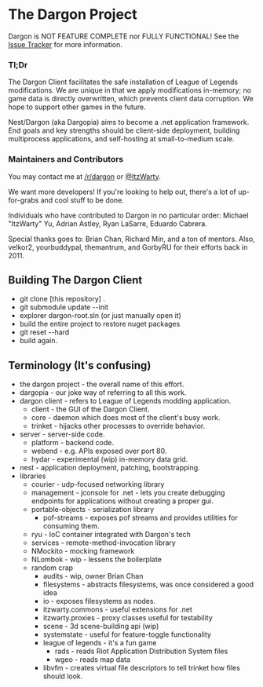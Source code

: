 # The Dargon Project
Dargon is NOT FEATURE COMPLETE nor FULLY FUNCTIONAL! See the [Issue Tracker](https://github.com/the-dargon-project/the-dargon-project/issues) for more information.

### Tl;Dr
The Dargon Client facilitates the safe installation of League of Legends modifications. We are unique in that we apply modifications in-memory; no game data is directly overwritten, which prevents client data corruption. We hope to support other games in the future.

Nest/Dargon (aka Dargopia) aims to become a .net application framework. End goals and key strengths should be client-side deployment, building multiprocess applications, and self-hosting at small-to-medium scale.

### Maintainers and Contributors
You may contact me at [/r/dargon](//reddit.com/r/dargon) or [@ItzWarty](//twitter.com/ItzWarty).

We want more developers! If you're looking to help out, there's a lot of up-for-grabs and cool stuff to be done.

Individuals who have contributed to Dargon in no particular order: Michael "ItzWarty" Yu, Adrian Astley, Ryan LaSarre, Eduardo Cabrera.

Special thanks goes to: Brian Chan, Richard Min, and a ton of mentors. Also, velkor2, yourbuddypal, themantrum, and GorbyRU for their efforts back in 2011.

## Building The Dargon Client
* git clone [this repository] .
* git submodule update --init
* explorer dargon-root.sln (or just manually open it)
* build the entire project to restore nuget packages
* git reset --hard
* build again.

## Terminology (It's confusing)
* the dargon project - the overall name of this effort.  
* dargopia - our joke way of referring to all this work.
* dargon client - refers to League of Legends modding application.
    * client - the GUI of the Dargon Client.
    * core - daemon which does most of the client's busy work.
    * trinket - hijacks other processes to override behavior.
* server - server-side code.
    * platform - backend code.
    * webend - e.g. APIs exposed over port 80.
    * hydar - experimental (wip) in-memory data grid.
* nest - application deployment, patching, bootstrapping.
* libraries
    * courier - udp-focused networking library
    * management - jconsole for .net - lets you create debugging endpoints for applications without creating a proper gui.
    * portable-objects - serialization library
        * pof-streams - exposes pof streams and provides utilities for consuming them.
    * ryu - IoC container integrated with Dargon's tech
    * services - remote-method-invocation library
    * NMockito - mocking framework
    * NLombok - wip - lessens the boilerplate
    * random crap
        * audits - wip, owner Brian Chan
        * filesystems - abstracts filesystems, was once considered a good idea
        * io - exposes filesystems as nodes.
        * itzwarty.commons - useful extensions for .net
        * itzwarty.proxies - proxy classes useful for testability
        * scene - 3d scene-building api (wip)
        * systemstate - useful for feature-toggle functionality
        * league of legends - it's a fun game
            * rads - reads Riot Application Distribution System files
            * wgeo - reads map data
        * libvfm - creates virtual file descriptors to tell trinket how files should look.
